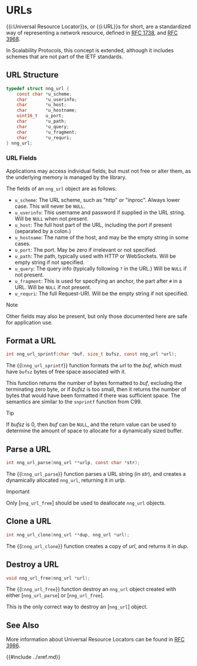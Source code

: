 # URLs

{{i:Universal Resource Locator}}s, or {{i:URL}}s for short, are a standardized
way of representing a network resource,
defined in [RFC 1738](https://datatracker.ietf.org/doc/html/rfc1738),
and [RFC 3968](https://datatracker.ietf.org/doc/html/rfc3986).

In Scalability Protocols, this concept is extended, although it includes schemes
that are not part of the IETF standards.

## URL Structure

```c
typedef struct nng_url {
    const char *u_scheme;
    char       *u_userinfo;
    char       *u_host;
    char       *u_hostname;
    uint16_t   u_port;
    char       *u_path;
    char       *u_query;
    char       *u_fragment;
    char       *u_requri;
} nng_url;
```

### URL Fields

Applications may access individual fields, but must not free or
alter them, as the underlying memory is managed by the library.

The fields of an `nng_url` object are as follows:

- `u_scheme`: The URL scheme, such as "http" or "inproc". Always lower case. This will never be `NULL`.
- `u_userinfo`: This username and password if supplied in the URL string. Will be `NULL` when not present.
- `u_host`: The full host part of the URL, including the port if present (separated by a colon.)
- `u_hostname`: The name of the host, and may be the empty string in some cases.
- `u_port`: The port. May be zero if irrelevant or not specified.
- `u_path`: The path, typically used with HTTP or WebSockets. Will be empty string if not specified.
- `u_query`: The query info (typically following `?` in the URL.) Will be `NULL` if not present.
- `u_fragment`: This is used for specifying an anchor, the part after `#` in a URL. Will be `NULL` if not present.
- `u_requri`: The full Request-URI. Will be the empty string if not specified.

> [!NOTE]
> Other fields may also be present, but only those documented here are safe for application use.

## Format a URL

```c
int nng_url_sprintf(char *buf, size_t bufsz, const nng_url *url);
```

The {{i:`nng_url_sprintf`}} function formats the _url_ to the _buf_,
which must have `bufsz` bytes of free space associated with it.

This function returns the number of bytes formatted to _buf_, excludng
the terminating zero byte, or if _bufsz_ is too small, then it returns
the number of bytes that would have been formatted if there was sufficient
space. The semantics are similar to the `snprintf` function from C99.

> [!TIP]
> If _bufsz_ is 0, then _buf_ can be `NULL`, and the return value
> can be used to determine the amount of space to allocate for a dynamically
> sized buffer.

## Parse a URL

```c
int nng_url_parse(nng_url **urlp, const char *str);
```

The {{i:`nng_url_parse`}} function parses a URL string (in _str_),
and creates a dynamically allocated `nng_url`, returning it in _urlp_.

> [!IMPORTANT]
> Only [`nng_url_free`] should be used to deallocate `nng_url` objects.

## Clone a URL

```c
int nng_url_clone(nng_url **dup, nng_url *url);
```

The {{i:`nng_url_clone`}} function creates a copy of _url_, and returns it in _dup_.

## Destroy a URL

```c
void nng_url_free(nng_url *url);
```

The {{i:`nng_url_free`}} function destroy an `nng_url` object created with
either [`nng_url_parse`] or [`nng_url_free`].

This is the only correct way to destroy an [`nng_url`] object.

## See Also

More information about Universal Resource Locators can be found in
[RFC 3986](https://tools.ietf.org/html/rfc3986).

{{#include ../xref.md}}

